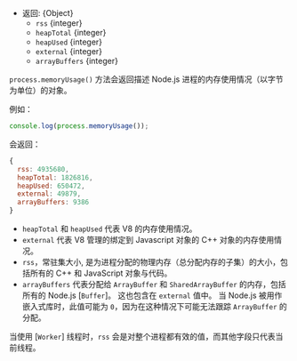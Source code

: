 <!-- YAML
added: v0.1.16
changes:
  - version: v13.9.0
    pr-url: https://github.com/nodejs/node/pull/31550
    description: 添加 `arrayBuffers` 到返回的对象。
  - version: v7.2.0
    pr-url: https://github.com/nodejs/node/pull/9587
    description: 添加 `external` 到返回的对象。
-->

* 返回: {Object}
  * `rss` {integer}
  * `heapTotal` {integer}
  * `heapUsed` {integer}
  * `external` {integer}
  * `arrayBuffers` {integer}

`process.memoryUsage()` 方法会返回描述 Node.js 进程的内存使用情况（以字节为单位）的对象。

例如：

```js
console.log(process.memoryUsage());
```

会返回：

<!-- eslint-skip -->
```js
{
  rss: 4935680,
  heapTotal: 1826816,
  heapUsed: 650472,
  external: 49879,
  arrayBuffers: 9386
}
```

* `heapTotal` 和 `heapUsed` 代表 V8 的内存使用情况。
* `external` 代表 V8 管理的绑定到 Javascript 对象的 C++ 对象的内存使用情况。
* `rss`，常驻集大小, 是为进程分配的物理内存（总分配内存的子集）的大小，包括所有的 C++ 和 JavaScript 对象与代码。
* `arrayBuffers` 代表分配给 `ArrayBuffer` 和 `SharedArrayBuffer` 的内存，包括所有的 Node.js [`Buffer`]。 
  这也包含在 `external` 值中。 
  当 Node.js 被用作嵌入式库时，此值可能为 `0`，因为在这种情况下可能无法跟踪 `ArrayBuffer` 的分配。

当使用 [`Worker`] 线程时，`rss` 会是对整个进程都有效的值，而其他字段只代表当前线程。

